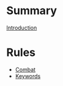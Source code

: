 # Summary

[Introduction](./README.md)

# Rules

- [Combat](./rules/combat.md)
- [Keywords](./rules/keywords.md)
